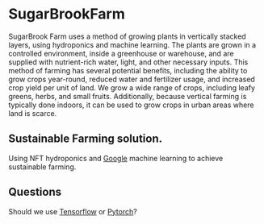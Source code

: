 # SugarBrookFarm
SugarBrook Farm uses a method of growing plants in vertically stacked layers, using hydroponics and machine learning. The plants are grown in a controlled environment, inside a greenhouse or warehouse, and are supplied with nutrient-rich water, light, and other necessary inputs. This method of farming has several potential benefits, including the ability to grow crops year-round, reduced water and fertilizer usage, and increased crop yield per unit of land. We grow a wide range of crops, including leafy greens, herbs, and small fruits. Additionally, because vertical farming is typically done indoors, it can be used to grow crops in urban areas where land is scarce.

## Sustainable Farming solution.
Using NFT hydroponics and [Google](https://rb.gy/cwnbxv) machine learning to achieve sustainable farming.

## Questions
Should we use [Tensorflow](https://www.tensorflow.org/) or [Pytorch](https://www.tensorflow.org/)?

